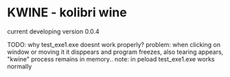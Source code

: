 # KWINE - kolibri wine
current developing version 0.0.4

TODO:
	why test_exe1.exe doesnt work properly?
	problem: when clicking on window or moving it it disppears and program freezes,
	also tearing appears, "kwine" process remains in memory..
	note: in peload test_exe1.exe works normally
